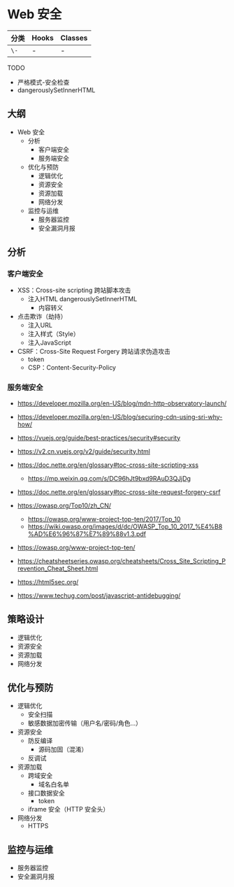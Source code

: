 # Web 安全

分类 | Hooks | Classes
---|---|---
`\-` | - | -

TODO

- 严格模式-安全检查
- dangerouslySetInnerHTML

## 大纲

- Web 安全
  - 分析
    - 客户端安全
    - 服务端安全
  - 优化与预防
    - 逻辑优化
    - 资源安全
    - 资源加载
    - 网络分发
  - 监控与运维
    - 服务器监控
    - 安全漏洞月报

## 分析

### 客户端安全

- XSS：Cross-site scripting 跨站脚本攻击
  - 注入HTML dangerouslySetInnerHTML
    - 内容转义
- 点击欺诈（劫持）
  - 注入URL
  - 注入样式（Style）
  - 注入JavaScript
- CSRF：Cross-Site Request Forgery 跨站请求伪造攻击
  - token
  - CSP：Content-Security-Policy

### 服务端安全

- https://developer.mozilla.org/en-US/blog/mdn-http-observatory-launch/
- https://developer.mozilla.org/en-US/blog/securing-cdn-using-sri-why-how/

- https://vuejs.org/guide/best-practices/security#security
- https://v2.cn.vuejs.org/v2/guide/security.html
- https://doc.nette.org/en/glossary#toc-cross-site-scripting-xss
  - https://mp.weixin.qq.com/s/DC96hJt9bxd9RAuD3QJjDg
- https://doc.nette.org/en/glossary#toc-cross-site-request-forgery-csrf
- https://owasp.org/Top10/zh_CN/
  - https://owasp.org/www-project-top-ten/2017/Top_10
  - https://wiki.owasp.org/images/d/dc/OWASP_Top_10_2017_%E4%B8%AD%E6%96%87%E7%89%88v1.3.pdf
- https://owasp.org/www-project-top-ten/
- https://cheatsheetseries.owasp.org/cheatsheets/Cross_Site_Scripting_Prevention_Cheat_Sheet.html
- https://html5sec.org/
- https://www.techug.com/post/javascript-antidebugging/
  
## 策略设计

- 逻辑优化
- 资源安全
- 资源加载
- 网络分发

## 优化与预防

- 逻辑优化
  - 安全扫描
  - 敏感数据加密传输（用户名/密码/角色...）
- 资源安全
  - 防反编译
    - 源码加固（混淆）
  - 反调试
- 资源加载
  - 跨域安全
    - 域名白名单
  - 接口数据安全
    - token
  - iframe 安全（HTTP 安全头）
- 网络分发
  - HTTPS

## 监控与运维

- 服务器监控
- 安全漏洞月报
